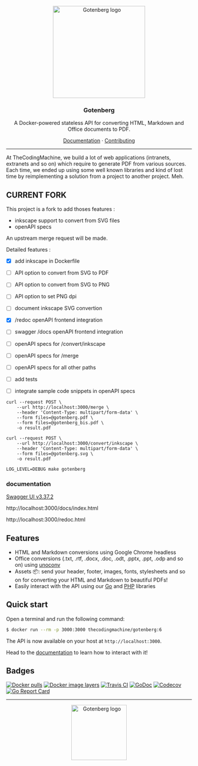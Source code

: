 <p align="center">
    <img src="https://user-images.githubusercontent.com/8983173/69229423-ac731300-0b85-11ea-8c2e-2cc00ecdb269.PNG" alt="Gotenberg logo" width="250" height="250" />
</p>
<h3 align="center">Gotenberg</h3>
<p align="center">A Docker-powered stateless API for converting HTML, Markdown and Office documents to PDF.</p>
<p align="center"><a href="https://thecodingmachine.github.io/gotenberg">Documentation</a> &#183; <a href="/.github/CONTRIBUTING.md">Contributing</a></p>

---

At TheCodingMachine, we build a lot of web applications (intranets, extranets and so on) which require to generate PDF from various sources. Each time, we ended up using some well known libraries and kind of lost time by reimplementing a solution from a project to another project. Meh.

## CURRENT FORK

This project is a fork to add thoses features :
* inkscape support to convert from SVG files
* openAPI specs

An upstream merge request will be made.

Detailed features :
* [x] add inkscape in Dockerfile
* [ ] API option to convert from SVG to PDF
* [ ] API option to convert from SVG to PNG
* [ ] API option to set PNG dpi
* [ ] document inkscape SVG convertion
* [x] /redoc openAPI frontend integration
* [ ] swagger /docs openAPI frontend integration
* [ ] openAPI specs for /convert/inkscape
* [ ] openAPI specs for /merge
* [ ] openAPI specs for all other paths
* [ ] add tests
* [ ] integrate sample code snippets in openAPI specs


```
curl --request POST \
    --url http://localhost:3000/merge \
    --header 'Content-Type: multipart/form-data' \
    --form files=@gotenberg.pdf \
    --form files=@gotenberg_bis.pdf \
    -o result.pdf
```

```
curl --request POST \
    --url http://localhost:3000/convert/inkscape \
    --header 'Content-Type: multipart/form-data' \
    --form files=@gotenberg.svg \
    -o result.pdf
```

```
LOG_LEVEL=DEBUG make gotenberg
```

### documentation

[Swagger UI v3.37.2](https://github.com/swagger-api/swagger-ui/releases/tag/v3.37.2)


http://localhost:3000/docs/index.html

http://localhost:3000/redoc.html

## Features

* HTML and Markdown conversions using Google Chrome headless
* Office conversions (.txt, .rtf, .docx, .doc, .odt, .pptx, .ppt, .odp and so on) using [unoconv](https://github.com/dagwieers/unoconv)
* Assets :package:: send your header, footer, images, fonts, stylesheets and so on for converting your HTML and Markdown to beautiful PDFs!
* Easily interact with the API using our [Go](https://github.com/thecodingmachine/gotenberg-go-client) and [PHP](https://github.com/thecodingmachine/gotenberg-php-client) libraries

## Quick start

Open a terminal and run the following command:

```bash
$ docker run --rm -p 3000:3000 thecodingmachine/gotenberg:6
```

The API is now available on your host at `http://localhost:3000`.

Head to the [documentation](https://thecodingmachine.github.io/gotenberg)
to learn how to interact with it!

## Badges

[![Docker pulls](https://img.shields.io/docker/pulls/thecodingmachine/gotenberg)](https://hub.docker.com/r/thecodingmachine/gotenberg)
[![Docker image layers](https://images.microbadger.com/badges/image/thecodingmachine/gotenberg:6.svg)](https://microbadger.com/images/thecodingmachine/gotenberg:6)
[![Travis CI](https://travis-ci.org/thecodingmachine/gotenberg.svg?branch=master)](https://travis-ci.org/thecodingmachine/gotenberg)
[![GoDoc](https://godoc.org/github.com/thecodingmachine/gotenberg?status.svg)](https://godoc.org/github.com/thecodingmachine/gotenberg)
[![Codecov](https://codecov.io/gh/thecodingmachine/gotenberg/branch/master/graph/badge.svg)](https://codecov.io/gh/thecodingmachine/gotenberg)
[![Go Report Card](https://goreportcard.com/badge/github.com/thecodingmachine/gotenberg)](https://goreportcard.com/report/thecodingmachine/gotenberg)

---

<p align="center">
    <img src="https://user-images.githubusercontent.com/8983173/50009948-84b01e00-ffb8-11e8-850b-fc240382c626.png" alt="Gotenberg logo" width="150" height="150" />
</p>
